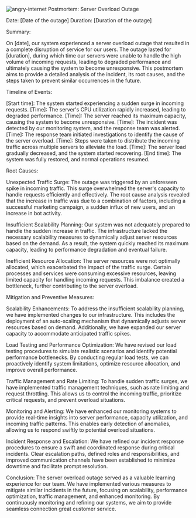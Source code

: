 ![angry-internet](https://github.com/Elvis-rozy/alx-system_engineering-devops/assets/111084342/fda2f3fc-1add-4b95-9a7d-6c464eabdc31)
Postmortem: Server Overload Outage

Date: [Date of the outage]
Duration: [Duration of the outage]

Summary:

On [date], our system experienced a server overload outage that resulted in a complete disruption of service for our users. The outage lasted for [duration], during which time our servers were unable to handle the high volume of incoming requests, leading to degraded performance and ultimately causing the system to become unresponsive. This postmortem aims to provide a detailed analysis of the incident, its root causes, and the steps taken to prevent similar occurrences in the future.

Timeline of Events:

[Start time]: The system started experiencing a sudden surge in incoming requests.
[Time]: The server's CPU utilization rapidly increased, leading to degraded performance.
[Time]: The server reached its maximum capacity, causing the system to become unresponsive.
[Time]: The incident was detected by our monitoring system, and the response team was alerted.
[Time]: The response team initiated investigations to identify the cause of the server overload.
[Time]: Steps were taken to distribute the incoming traffic across multiple servers to alleviate the load.
[Time]: The server load gradually decreased, and the system started recovering.
[End time]: The system was fully restored, and normal operations resumed.

Root Causes:

Unexpected Traffic Surge: The outage was triggered by an unforeseen spike in incoming traffic. This surge overwhelmed the server's capacity to handle requests efficiently and effectively. The root cause analysis revealed that the increase in traffic was due to a combination of factors, including a successful marketing campaign, a sudden influx of new users, and an increase in bot activity.

Insufficient Scalability Planning: Our system was not adequately prepared to handle the sudden increase in traffic. The infrastructure lacked the necessary scalability measures to dynamically adjust server resources based on the demand. As a result, the system quickly reached its maximum capacity, leading to performance degradation and eventual failure.

Inefficient Resource Allocation: The server resources were not optimally allocated, which exacerbated the impact of the traffic surge. Certain processes and services were consuming excessive resources, leaving limited capacity for handling incoming requests. This imbalance created a bottleneck, further contributing to the server overload.

Mitigation and Preventive Measures:

Scalability Enhancements: To address the insufficient scalability planning, we have implemented changes to our infrastructure. This includes the deployment of an auto-scaling mechanism that dynamically adjusts server resources based on demand. Additionally, we have expanded our server capacity to accommodate anticipated traffic spikes.

Load Testing and Performance Optimization: We have revised our load testing procedures to simulate realistic scenarios and identify potential performance bottlenecks. By conducting regular load tests, we can proactively identify system limitations, optimize resource allocation, and improve overall performance.

Traffic Management and Rate Limiting: To handle sudden traffic surges, we have implemented traffic management techniques, such as rate limiting and request throttling. This allows us to control the incoming traffic, prioritize critical requests, and prevent overload situations.

Monitoring and Alerting: We have enhanced our monitoring systems to provide real-time insights into server performance, capacity utilization, and incoming traffic patterns. This enables early detection of anomalies, allowing us to respond swiftly to potential overload situations.

Incident Response and Escalation: We have refined our incident response procedures to ensure a swift and coordinated response during critical incidents. Clear escalation paths, defined roles and responsibilities, and improved communication channels have been established to minimize downtime and facilitate prompt resolution.

Conclusion:
The server overload outage served as a valuable learning experience for our team. We have implemented various measures to mitigate similar incidents in the future, focusing on scalability, performance optimization, traffic management, and enhanced monitoring. By continuously monitoring and refining our systems, we aim to provide seamless connection great customer service.
